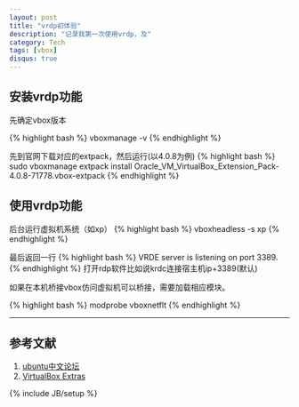 ```yaml
---
layout: post
title: "vrdp初体验"
description: "记录我第一次使用vrdp，及"
category: Tech
tags: [vbox]
disqus: true
---
```


## 安装vrdp功能 ##

先确定vbox版本

{% highlight bash %}
vboxmanage -v
{% endhighlight %}

先到官网下载对应的extpack，然后运行(以4.0.8为例)
{% highlight bash %}
sudo vboxmanage extpack install Oracle_VM_VirtualBox_Extension_Pack-4.0.8-71778.vbox-extpack
{% endhighlight %}
## 使用vrdp功能 ##
后台运行虚拟机系统（如xp）
{% highlight bash %}
vboxheadless -s xp
{% endhighlight %}

最后返回一行
{% highlight bash %}
VRDE server is listening on port 3389.
{% endhighlight %}
打开rdp软件比如说krdc连接宿主机ip+3389(默认)

如果在本机桥接vbox仿问虚拟机可以桥接，需要加载相应模块。

{% highlight bash %}
modprobe vboxnetflt
{% endhighlight %}

***

## 参考文献 ##

1. [ubuntu中文论坛](http://forum.ubuntu.org.cn/viewtopic.php?f#65&p#2355313#p2355313)
2. [VirtualBox Extras](https://wiki.archlinux.org/index.php/VirtualBox_Extras)

{% include JB/setup %}
